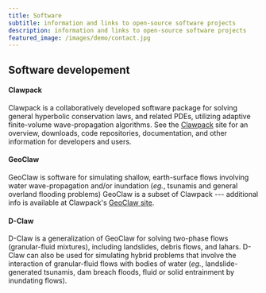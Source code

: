 ```yaml
---
title: Software
subtitle: information and links to open-source software projects
description: information and links to open-source software projects
featured_image: /images/demo/contact.jpg
---
```


## Software developement

#### Clawpack

Clawpack is a collaboratively developed software package for solving general hyperbolic conservation laws, and related PDEs, utilizing adaptive finite-volume wave-propagation algorithms. See the [Clawpack](http://www.clawpack.org) site for an overview, downloads, code repositories, documentation, and other information for developers and users.

#### GeoClaw

GeoClaw is software for simulating shallow, earth-surface flows involving water wave-propagation and/or inundation (*eg.*, tsunamis and general overland flooding problems) GeoClaw is a subset of Clawpack --- additional info is available at Clawpack's [GeoClaw site](http://www.geoclaw.org). 

#### D-Claw

D-Claw is a generalization of GeoClaw for solving two-phase flows (granular-fluid mixtures), including landslides, debris flows, and lahars. D-Claw can also be used for simulating hybrid problems that involve the interaction of granular-fluid flows with bodies of water (*eg.*, landslide-generated tsunamis, dam breach floods, fluid or solid entrainment by inundating flows).




